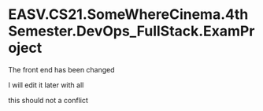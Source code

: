 # EASV.CS21.SomeWhereCinema.4thSemester.DevOps_FullStack.ExamProject

The front end has been changed

I will edit it later with all

this should not a conflict 